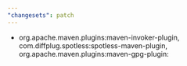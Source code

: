 ```yaml
---
"changesets": patch
---
```


- org.apache.maven.plugins:maven-invoker-plugin, com.diffplug.spotless:spotless-maven-plugin, org.apache.maven.plugins:maven-gpg-plugin: 
